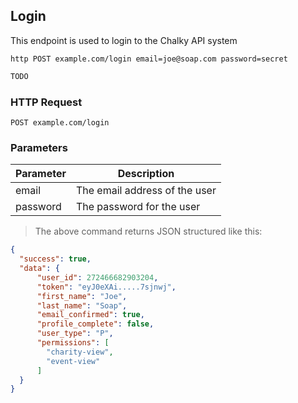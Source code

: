 ## Login
This endpoint is used to login to the Chalky API system
 
```shell
http POST example.com/login email=joe@soap.com password=secret
```

```javascript
TODO
```

### HTTP Request

`POST example.com/login`

### Parameters

Parameter | Description
--------- | -----------
email | The email address of the user 
password | The password for the user
 
> The above command returns JSON structured like this:

```json
{
  "success": true,
  "data": {
      "user_id": 272466682903204,
      "token": "eyJ0eXAi.....7sjnwj",
      "first_name": "Joe",
      "last_name": "Soap",
      "email_confirmed": true,
      "profile_complete": false,
      "user_type": "P",
      "permissions": [
        "charity-view",
        "event-view"
      ]
  }
}
```
